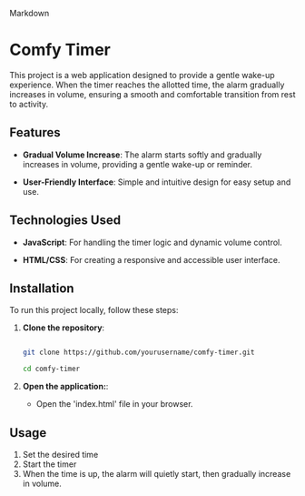 Markdown

# Comfy Timer


This project is a web application designed to provide a gentle wake-up experience. When the timer reaches the allotted time, the alarm gradually increases in volume, ensuring a smooth and comfortable transition from rest to activity.


## Features


- **Gradual Volume Increase**: The alarm starts softly and gradually increases in volume, providing a gentle wake-up or reminder.

- **User-Friendly Interface**: Simple and intuitive design for easy setup and use.


## Technologies Used


- **JavaScript**: For handling the timer logic and dynamic volume control.

- **HTML/CSS**: For creating a responsive and accessible user interface.


## Installation


To run this project locally, follow these steps:


1. **Clone the repository**:

   ```bash

   git clone https://github.com/yourusername/comfy-timer.git

   cd comfy-timer


2. **Open the application:**:
    - Open the 'index.html' file in your browser.


## Usage

1. Set the desired time
2. Start the timer
3. When the time is up, the alarm will quietly start, then gradually increase in volume.